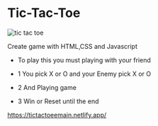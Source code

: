 # Tic-Tac-Toe

![tic tac toe](https://user-images.githubusercontent.com/99287563/180302507-9dbb8acb-a046-4ec4-842c-a0f8eb53952a.png)

Create game with HTML,CSS and Javascript

- To play this you must playing with your friend

- 1 You pick X or O and your Enemy pick X or O
- 2 And Playing game 
- 3 Win or Reset until the end

https://tictactoeemain.netlify.app/
